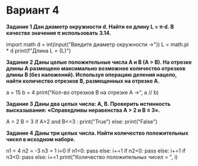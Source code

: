 # Вариант 4

**Задание 1 Дан диаметр окружности d. Найти ее длину L = π·d. В качестве
значения π использовать 3.14.**

import math
d = int(input("Введите диаметр окружности ->"))
L = math.pi * d
print(f"Длина L = {L}")

**Задание 2 Даны целые положительные числа A и B (A > B). На отрезке длины A размещено максимально возможное количество отрезков длины B
(без наложений). Используя операцию деления нацело, найти количество
отрезков B, размещенных на отрезке A.**

a = 15
b = 4
print("Кол-во отрезков B на отрезке A ->", a // b)

**Задание 3 Даны два целых числа: A, B. Проверить истинность высказывания:
«Справедливы неравенства A > 2 и B ≤ 3».**

A = 2
B = 3
if A>2 and B<=3 :
print("True")
else:
print("False") 

**Задание 4 Даны три целых числа. Найти количество положительных чисел в исходном наборе.**

n1 = 4
n2 = -3
n3 = 1
i=0
if n1<0:
pass
else:
i+=1
if n2<0:
pass
else:
i+=1
if n3<0:
pass
else:
i+=1
print("Количество положительных чисел = ", i)
